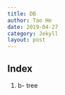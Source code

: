 ```yaml
---
title: DB
author: Tao He
date: 2019-04-27
category: Jekyll
layout: post
---
```


## Index ##

1. b- tree